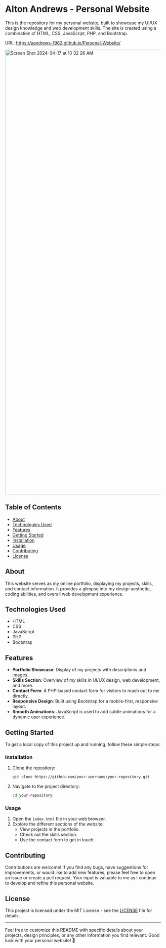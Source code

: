 # Alton Andrews - Personal Website

This is the repository for my personal website, built to showcase my UI/UX design knowledge and web development skills. The site is created using a combination of HTML, CSS, JavaScript, PHP, and Bootstrap.

URL: https://aandrews-1982.github.io/Personal-Website/

<img width="1440" alt="Screen Shot 2024-04-17 at 10 32 26 AM" src="https://github.com/AAndrews-1982/Personal-Website/assets/116847683/86d968f0-0ba7-4301-bdd2-fd8f7c3bb780">

## Table of Contents

- [About](#about)
- [Technologies Used](#technologies-used)
- [Features](#features)
- [Getting Started](#getting-started)
- [Installation](#installation)
- [Usage](#usage)
- [Contributing](#contributing)
- [License](#license)

## About

This website serves as my online portfolio, displaying my projects, skills, and contact information. It provides a glimpse into my design aesthetic, coding abilities, and overall web development experience.

## Technologies Used

- HTML
- CSS
- JavaScript
- PHP
- Bootstrap

## Features

- **Portfolio Showcase**: Display of my projects with descriptions and images.
- **Skills Section**: Overview of my skills in UI/UX design, web development, and more.
- **Contact Form**: A PHP-based contact form for visitors to reach out to me directly.
- **Responsive Design**: Built using Bootstrap for a mobile-first, responsive layout.
- **Smooth Animations**: JavaScript is used to add subtle animations for a dynamic user experience.

## Getting Started

To get a local copy of this project up and running, follow these simple steps:

### Installation

1. Clone the repository:

   ```bash
   git clone https://github.com/your-username/your-repository.git
   ```

2. Navigate to the project directory:
   ```bash
   cd your-repository
   ```

### Usage

1. Open the `index.html` file in your web browser.
2. Explore the different sections of the website:
   - View projects in the portfolio.
   - Check out the skills section.
   - Use the contact form to get in touch.

## Contributing

Contributions are welcome! If you find any bugs, have suggestions for improvements, or would like to add new features, please feel free to open an issue or create a pull request. Your input is valuable to me as I continue to develop and refine this personal website.

## License

This project is licensed under the MIT License - see the [LICENSE](LICENSE) file for details.

---

Feel free to customize this README with specific details about your projects, design principles, or any other information you find relevant. Good luck with your personal website! 🚀
